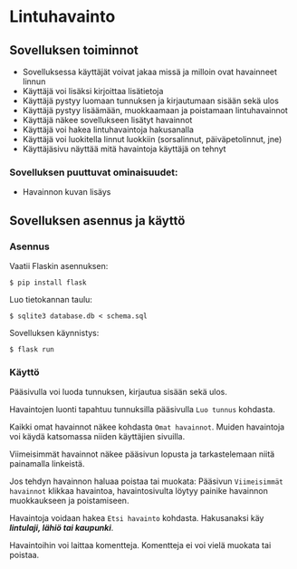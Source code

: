 # Lintuhavainto
## Sovelluksen toiminnot
- Sovelluksessa käyttäjät voivat jakaa missä ja milloin ovat havainneet linnun
- Käyttäjä voi lisäksi kirjoittaa lisätietoja
- Käyttäjä pystyy luomaan tunnuksen ja kirjautumaan sisään sekä ulos
- Käyttäjä pystyy lisäämään, muokkaamaan ja poistamaan lintuhavainnot
- Käyttäjä näkee sovellukseen lisätyt havainnot
- Käyttäjä voi hakea lintuhavaintoja hakusanalla
- Käyttäjä voi luokitella linnut luokkiin (sorsalinnut, päiväpetolinnut, jne)
- Käyttäjäsivu näyttää mitä havaintoja käyttäjä on tehnyt

### Sovelluksen puuttuvat ominaisuudet:
- Havainnon kuvan lisäys

## Sovelluksen asennus ja käyttö
### Asennus
Vaatii Flaskin asennuksen:
```
$ pip install flask
```
Luo tietokannan taulu:
```
$ sqlite3 database.db < schema.sql
```
Sovelluksen käynnistys:
```
$ flask run
```
### Käyttö
Pääsivulla voi luoda tunnuksen, kirjautua sisään sekä ulos.

Havaintojen luonti tapahtuu tunnuksilla pääsivulla ```Luo tunnus``` kohdasta.

Kaikki omat havainnot näkee kohdasta ```Omat havainnot```. Muiden havaintoja voi käydä katsomassa niiden käyttäjien sivuilla.

Viimeisimmät havainnot näkee pääsivun lopusta ja tarkastelemaan niitä painamalla linkeistä.

Jos tehdyn havainnon haluaa poistaa tai muokata: Pääsivun ```Viimeisimmät havainnot``` klikkaa havaintoa, havaintosivulta löytyy painike havainnon muokkaukseen ja poistamiseen.

Havaintoja voidaan hakea ```Etsi havainto``` kohdasta. Hakusanaksi käy ***lintulaji, lähiö tai kaupunki***.

Havaintoihin voi laittaa komentteja. Komentteja ei voi vielä muokata tai poistaa.

